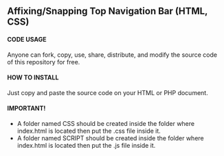 ## Affixing/Snapping Top Navigation Bar (HTML, CSS)

#### CODE USAGE
Anyone can fork, copy, use, share, distribute, and modify the source code of this repository for free.

#### HOW TO INSTALL
Just copy and paste the source code on your HTML or PHP document.

#### IMPORTANT!
* A folder named CSS should be created inside the folder where index.html is located then put the .css file inside it.
* A folder named SCRIPT should be created inside the folder where index.html is located then put the .js file inside it.
